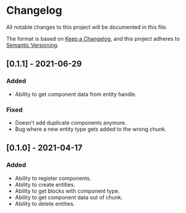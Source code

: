 # Changelog

All notable changes to this project will be documented in this file.

The format is based on [Keep a Changelog](https://keepachangelog.com/en/1.0.0/),
and this project adheres to [Semantic Versioning](https://semver.org/spec/v2.0.0.html).

## [0.1.1] - 2021-06-29

### Added

- Ability to get component data from entity handle.

### Fixed

- Doesn't add duplicate components anymore.
- Bug where a new entity type gets added to the wrong chunk.

## [0.1.0] - 2021-04-17

### Added

- Ability to register components.
- Ability to create entities.
- Ability to get blocks with component type.
- Ability to get component data out of chunk.
- Ability to delete entities.
